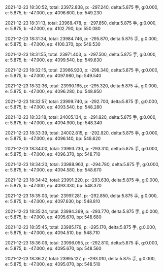 2021-12-23 18:30:52, total: 23972.838, p: -297.240, delta:5.875 手, g:0.000, e: 5.875, b: -47.000, ep: 4096.600, bp: 549.230

2021-12-23 18:31:13, total: 23968.478, p: -297.850, delta:5.875 手, g:0.000, e: 5.875, b: -47.000, ep: 4102.790, bp: 550.080

2021-12-23 18:31:34, total: 23984.746, p: -295.870, delta:5.875 手, g:0.000, e: 5.875, b: -47.000, ep: 4100.370, bp: 549.530

2021-12-23 18:31:55, total: 23971.403, p: -297.500, delta:5.875 手, g:0.000, e: 5.875, b: -47.000, ep: 4099.540, bp: 549.630

2021-12-23 18:32:15, total: 23966.920, p: -298.340, delta:5.875 手, g:0.000, e: 5.875, b: -47.000, ep: 4097.980, bp: 549.540

2021-12-23 18:32:36, total: 23990.165, p: -295.320, delta:5.875 手, g:0.000, e: 5.875, b: -47.000, ep: 4096.280, bp: 548.950

2021-12-23 18:32:57, total: 23999.740, p: -292.700, delta:5.875 手, g:0.000, e: 5.875, b: -47.000, ep: 4093.540, bp: 548.280

2021-12-23 18:33:18, total: 24005.134, p: -291.820, delta:5.875 手, g:0.000, e: 5.875, b: -47.000, ep: 4094.900, bp: 548.340

2021-12-23 18:33:39, total: 24002.815, p: -292.820, delta:5.875 手, g:0.000, e: 5.875, b: -47.000, ep: 4096.140, bp: 548.620

2021-12-23 18:34:00, total: 23993.730, p: -293.310, delta:5.875 手, g:0.000, e: 5.875, b: -47.000, ep: 4096.370, bp: 548.710

2021-12-23 18:34:20, total: 23988.963, p: -294.780, delta:5.875 手, g:0.000, e: 5.875, b: -47.000, ep: 4094.580, bp: 548.670

2021-12-23 18:34:42, total: 23991.220, p: -293.630, delta:5.875 手, g:0.000, e: 5.875, b: -47.000, ep: 4093.330, bp: 548.370

2021-12-23 18:35:03, total: 23997.281, p: -292.850, delta:5.875 手, g:0.000, e: 5.875, b: -47.000, ep: 4097.630, bp: 548.810

2021-12-23 18:35:24, total: 23994.369, p: -293.770, delta:5.875 手, g:0.000, e: 5.875, b: -47.000, ep: 4095.670, bp: 548.680

2021-12-23 18:35:45, total: 23985.179, p: -295.170, delta:5.875 手, g:0.000, e: 5.875, b: -47.000, ep: 4094.510, bp: 548.710

2021-12-23 18:36:06, total: 23996.055, p: -292.810, delta:5.875 手, g:0.000, e: 5.875, b: -47.000, ep: 4095.670, bp: 548.560

2021-12-23 18:36:27, total: 23995.127, p: -293.010, delta:5.875 手, g:0.000, e: 5.875, b: -47.000, ep: 4095.070, bp: 548.510